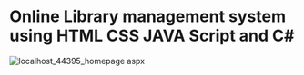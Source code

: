 # Online Library management system using HTML CSS JAVA Script and C#
![localhost_44395_homepage aspx](https://user-images.githubusercontent.com/59087843/147989454-6a5dae7f-aa90-425a-ba4a-e13771f3d538.png)
